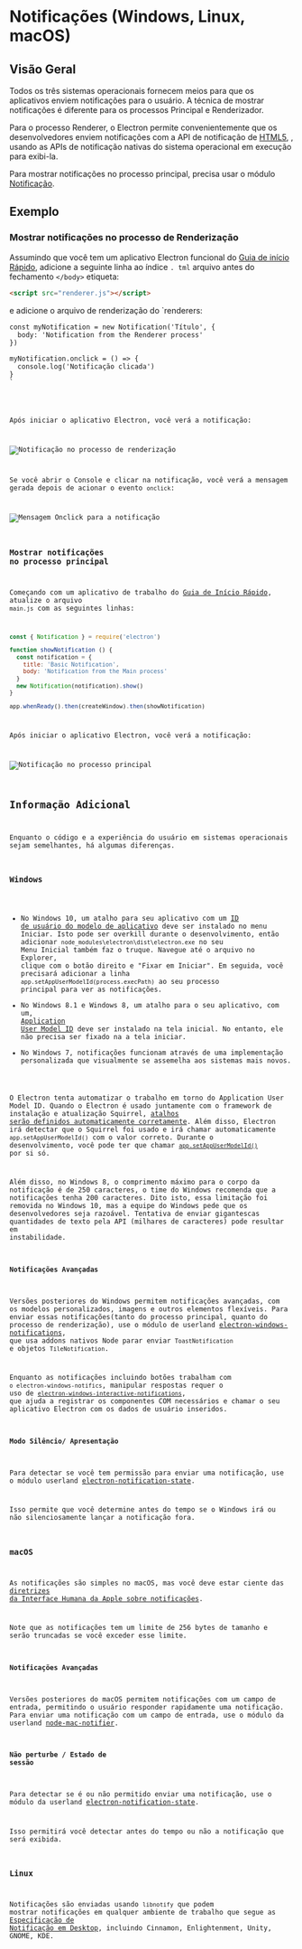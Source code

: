 # Notificações (Windows, Linux, macOS)

## Visão Geral

Todos os três sistemas operacionais fornecem meios para que os aplicativos enviem notificações para o usuário. A técnica de mostrar notificações é diferente para os processos Principal e Renderizador.

Para o processo Renderer, o Electron permite convenientemente que os desenvolvedores enviem notificações com a API de notificação de [HTML5](https://notifications.spec.whatwg.org/), , usando as APIs de notificação nativas do sistema operacional em execução para exibi-la.

Para mostrar notificações no processo principal, precisa usar o módulo [Notificação](../api/notification.md).

## Exemplo

### Mostrar notificações no processo de Renderização

Assumindo que você tem um aplicativo Electron funcional do [Guia de início Rápido](quick-start.md), adicione a seguinte linha ao índice `. tml` arquivo antes do fechamento `</body>` etiqueta:

```html
<script src="renderer.js"></script>
```

e adicione o arquivo</code> de renderização do `renderers:</p>

<pre><code class="js">const myNotification = new Notification('Título', {
  body: 'Notification from the Renderer process'
})

myNotification.onclick = () => {
  console.log('Notificação clicada')
}
`</pre>

Após iniciar o aplicativo Electron, você verá a notificação:

![Notificação no processo de renderização](../images/notification-renderer.png)

Se você abrir o Console e clicar na notificação, você verá a mensagem gerada depois de acionar o evento `onclick`:

![Mensagem Onclick para a notificação](../images/message-notification-renderer.png)

### Mostrar notificações no processo principal

Começando com um aplicativo de trabalho do [Guia de Início Rápido](quick-start.md), atualize o arquivo `main.js` com as seguintes linhas:

```js
const { Notification } = require('electron')

function showNotification () {
  const notification = {
    title: 'Basic Notification',
    body: 'Notification from the Main process'
  }
  new Notification(notification).show()
}

app.whenReady().then(createWindow).then(showNotification)
```

Após iniciar o aplicativo Electron, você verá a notificação:

![Notificação no processo principal](../images/notification-main.png)

## Informação Adicional

Enquanto o código e a experiência do usuário em sistemas operacionais sejam semelhantes, há algumas diferenças.

### Windows

* No Windows 10, um atalho para seu aplicativo com um [ID de usuário do modelo de aplicativo](https://msdn.microsoft.com/en-us/library/windows/desktop/dd378459(v=vs.85).aspx) deve ser instalado no menu Iniciar. Isto pode ser overkill durante o desenvolvimento, então adicionar `node_modules\electron\dist\electron.exe` no seu Menu Inicial também faz o truque. Navegue até o arquivo no Explorer, clique com o botão direito e "Fixar em Iniciar". Em seguida, você precisará adicionar a linha `app.setAppUserModelId(process.execPath)` ao seu processo principal para ver as notificações.
* No Windows 8.1 e Windows 8, um atalho para o seu aplicativo, com um, [Application User Model ID](https://msdn.microsoft.com/en-us/library/windows/desktop/dd378459(v=vs.85).aspx) deve ser instalado na tela inicial. No entanto, ele não precisa ser fixado na a tela iniciar.
* No Windows 7, notificações funcionam através de uma implementação personalizada que visualmente se assemelha aos sistemas mais novos.

O Electron tenta automatizar o trabalho em torno do Application User Model ID. Quando o Electron é usado juntamente com o framework de instalação e atualização Squirrel, [atalhos serão definidos automaticamente corretamente](https://github.com/electron/windows-installer/blob/master/README.md#handling-squirrel-events). Além disso, Electron irá detectar que o Squirrel foi usado e irá chamar automaticamente `app.setAppUserModelId()` com o valor correto. Durante o desenvolvimento, você pode ter que chamar [`app.setAppUserModelId()`](../api/app.md#appsetappusermodelidid-windows) por si só.

Além disso, no Windows 8, o comprimento máximo para o corpo da notificação é de 250 caracteres, o time do Windows recomenda que a notificações tenha 200 caracteres. Dito isto, essa limitação foi removida no Windows 10, mas a equipe do Windows pede que os desenvolvedores seja razoável. Tentativa de enviar gigantescas quantidades de texto pela API (milhares de caracteres) pode resultar em instabilidade.

#### Notificações Avançadas

Versões posteriores do Windows permitem notificações avançadas, com os modelos personalizados, imagens e outros elementos flexíveis. Para enviar essas notificações(tanto do processo principal, quanto do processo de renderização), use o módulo de userland [electron-windows-notifications](https://github.com/felixrieseberg/electron-windows-notifications), que usa addons nativos Node parar enviar `ToastNotification` e objetos `TileNotification`.

Enquanto as notificações incluindo botões trabalham com `o electron-windows-notifics`, manipular respostas requer o uso de [`electron-windows-interactive-notifications`](https://github.com/felixrieseberg/electron-windows-interactive-notifications), que ajuda a registrar os componentes COM necessários e chamar o seu aplicativo Electron com os dados de usuário inseridos.

#### Modo Silêncio/ Apresentação

Para detectar se você tem permissão para enviar uma notificação, use o módulo userland [electron-notification-state](https://github.com/felixrieseberg/electron-notification-state).

Isso permite que você determine antes do tempo se o Windows irá ou não silenciosamente lançar a notificação fora.

### macOS

As notificações são simples no macOS, mas você deve estar ciente das [diretrizes da Interface Humana da Apple sobre notificações](https://developer.apple.com/macos/human-interface-guidelines/system-capabilities/notifications/).

Note que as notificações tem um limite de 256 bytes de tamanho e serão truncadas se você exceder esse limite.

#### Notificações Avançadas

Versões posteriores do macOS permitem notificações com um campo de entrada, permitindo o usuário responder rapidamente uma notificação. Para enviar uma notificação com um campo de entrada, use o módulo da userland [node-mac-notifier](https://github.com/CharlieHess/node-mac-notifier).

#### Não perturbe / Estado de sessão

Para detectar se é ou não permitido enviar uma notificação, use o módulo da userland [electron-notification-state](https://github.com/felixrieseberg/electron-notification-state).

Isso permitirá você detectar antes do tempo ou não a notificação que será exibida.

### Linux

Notificações são enviadas usando `libnotify` que podem mostrar notificações em qualquer ambiente de trabalho que segue as [Especificação de Notificação em Desktop](https://developer.gnome.org/notification-spec/), incluindo Cinnamon, Enlightenment, Unity, GNOME, KDE.
